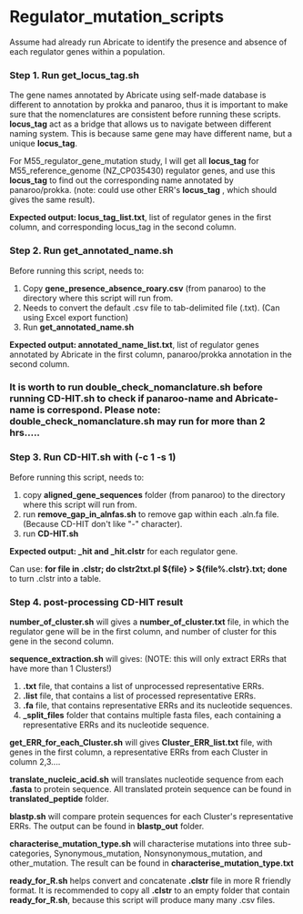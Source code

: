 # Regulator_mutation_scripts
Assume had already run Abricate to identify the presence and absence of each regulator genes within a population.

### Step 1. Run get_locus_tag.sh
The gene names annotated by Abricate using self-made database is different to annotation by prokka and panaroo, thus it is important to make sure that the nomenclatures are consistent before running these scripts.
 **locus_tag** act as a bridge that allows us to navigate between different naming system. This is because same gene may have different name, but a unique **locus_tag**.
 
For M55_regulator_gene_mutation study, I will get all **locus_tag** for  M55_reference_genome (NZ_CP035430) regulator genes, and use this **locus_tag** to find out the corresponding name annotated by panaroo/prokka. (note: could use other ERR's **locus_tag** , which should gives the same result). 

 **Expected output: locus_tag_list.txt**, list of regulator genes in the first column, and corresponding locus_tag in the second column.
 

### Step 2. Run get_annotated_name.sh
Before running this script, needs to:
1. Copy **gene_presence_absence_roary.csv** (from panaroo) to the directory where this script will run from.
2. Needs to convert the default .csv file to tab-delimited file (.txt). (Can using Excel export function)
3. Run **get_annotated_name.sh**

**Expected output: annotated_name_list.txt**, list of regulator genes annotated by Abricate in the first column, panaroo/prokka annotation in the second column.

### It is worth to run double_check_nomanclature.sh before running CD-HIT.sh to check if panaroo-name and Abricate-name is correspond. **Please note: double_check_nomanclature.sh may run for more than 2 hrs.....**


### Step 3. Run CD-HIT.sh   with (-c 1 -s 1)
Before running this script, needs to:
1. copy **aligned_gene_sequences** folder (from panaroo) to the directory where this script will run from.
2. run **remove_gap_in_alnfas.sh** to remove gap within each .aln.fa file. (Because CD-HIT don't like "-" character).
3. run **CD-HIT.sh**

**Expected output: _hit and _hit.clstr** for each regulator gene. 

Can use: **for file in .clstr; do clstr2txt.pl ${file} > ${file%.clstr}.txt; done** to turn .clstr into a table. 

### Step 4. post-processing CD-HIT result

**number_of_cluster.sh** will gives a **number_of_cluster.txt** file, in which the regulator gene will be in the first column, and number of cluster for this gene in the second column.

**sequence_extraction.sh** will gives:  (NOTE: this will only extract ERRs that have more than 1 Clusters!) 
1. **.txt** file, that contains a list of unprocessed representative ERRs. 
2. **.list** file, that contains a list of processed representative ERRs. 
3. **.fa** file, that contains representative ERRs and its nucleotide sequences.
4. **_split_files** folder that contains multiple fasta files, each containing a representative ERRs and its nucleotide sequence.

**get_ERR_for_each_Cluster.sh** will gives **Cluster_ERR_list.txt** file, with genes in the first column, a representative ERRs from each Cluster in column 2,3....

**translate_nucleic_acid.sh** will translates nucleotide sequence from each **.fasta** to protein sequence. All translated protein sequence can be found in **translated_peptide** folder.

**blastp.sh** will compare protein sequences for each Cluster's representative ERRs. The output can be found in **blastp_out** folder. 

**characterise_mutation_type.sh** will characterise mutations into three sub-categories, Synonymous_mutation, Nonsynonymous_mutation, and other_mutation. The result can be found in **characterise_mutation_type.txt**

**ready_for_R.sh** helps convert and concatenate **.clstr** file in more R friendly format.
It is recommended to copy all **.clstr** to an empty folder that contain **ready_for_R.sh**, because this script will produce many many .csv files.







